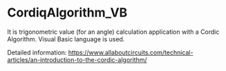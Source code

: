 # CordiqAlgorithm_VB
It is trigonometric value (for an angle) calculation application with a Cordic Algorithm. Visual Basic language is used.

Detailed information: https://www.allaboutcircuits.com/technical-articles/an-introduction-to-the-cordic-algorithm/
